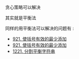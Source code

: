 贪心策略可以解决 

其实就是平衡法

同样的用平衡法可以解决的问题有 : 
- [921. 使括号有效的最少添加](https://leetcode-cn.com/problems/minimum-add-to-make-parentheses-valid/)
- [921. 使括号有效的最少添加](https://leetcode-cn.com/problems/minimum-add-to-make-parentheses-valid/)
- [1221. 分割平衡字符串](https://leetcode-cn.com/problems/split-a-string-in-balanced-strings/)

